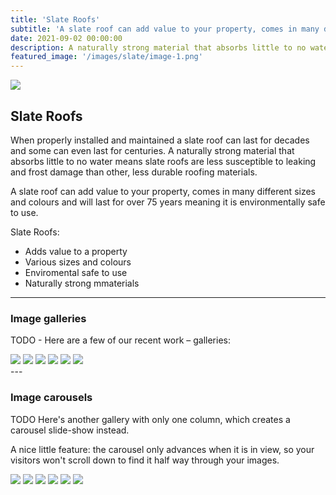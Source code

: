 ```yaml
---
title: 'Slate Roofs'
subtitle: 'A slate roof can add value to your property, comes in many different sizes and colours and will last for over 75 years meaning it is environmentally safe to use.'
date: 2021-09-02 00:00:00
description: A naturally strong material that absorbs little to no water means slate roofs are less susceptible to leaking and frost damage than other, less durable roofing materials.
featured_image: '/images/slate/image-1.png'
---
```


![](/images/slate/image-1.png)

## Slate Roofs

When properly installed and maintained a slate roof can last for decades and some can even last for centuries. A naturally strong material that absorbs little to no water means slate roofs are less susceptible to leaking and frost damage than other, less durable roofing materials.

A slate roof can add value to your property, comes in many different sizes and colours and will last for over 75 years meaning it is environmentally safe to use.

Slate Roofs:

* Adds value to a property
* Various sizes and colours
* Enviromental safe to use
* Naturally strong mmaterials

---

### Image galleries

TODO - Here are a few of our recent work – galleries:

<div class="gallery" data-columns="3">
	<img src="/images/slate/image-1.png">
	<img src="/images/slate/image-2.png">
	<img src="/images/slate/image-3.png">
	<img src="/images/slate/image-4.png">
	<img src="/images/slate/image-5.png">
	<img src="/images/slate/image-6.png">
</div>
---

### Image carousels

TODO
Here's another gallery with only one column, which creates a carousel slide-show instead.

A nice little feature: the carousel only advances when it is in view, so your visitors won't scroll down to find it half way through your images.

<div class="gallery" data-columns="1">
	<img src="/images/slate/image-1.png">
	<img src="/images/slate/image-2.png">
	<img src="/images/slate/image-3.png">
	<img src="/images/slate/image-4.png">
	<img src="/images/slate/image-5.png">
	<img src="/images/slate/image-6.png">
</div>
